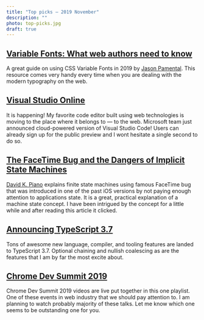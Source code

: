 ```yaml
---
title: "Top picks — 2019 November"
description: ""
photo: top-picks.jpg
draft: true
---
```


## [Variable Fonts: What web authors need to know](https://rwt.io/typography-tips/variable-fonts-what-web-authors-need-know)

A great guide on using CSS Variable Fonts in 2019 by [Jason Pamental](https://twitter.com/jpamental). This resource comes very handy every time when you are dealing with the modern typography on the web.

## [Visual Studio Online](https://visualstudio.microsoft.com/services/visual-studio-online/)

It is happening! My favorite code editor built using web technologies is moving to the place where it belongs to — to the web. Microsoft team just announced cloud-powered version of Visual Studio Code! Users can already sign up for the public preview and I wont hesitate a single second to do so.

## [The FaceTime Bug and the Dangers of Implicit State Machines](https://medium.com/@DavidKPiano/the-facetime-bug-and-the-dangers-of-implicit-state-machines-a5f0f61bdaa2)

[David K. Piano](https://twitter.com/DavidKPiano) explains finite state machines using famous FaceTime bug that was introduced in one of the past iOS versions by not paying enough attention to applications state. It is a great, practical explanation of a machine state concept. I have been intrigued by the concept for a little while and after reading this article it clicked.

## [Announcing TypeScript 3.7](https://devblogs.microsoft.com/typescript/announcing-typescript-3-7/)

Tons of awesome new language, compiler, and tooling features are landed to TypeScript 3.7. Optional chaining and nullish coalescing as are the features that I am by far the most excite about.

## [Chrome Dev Summit 2019](https://www.youtube.com/playlist?list=PLNYkxOF6rcIDA1uGhqy45bqlul0VcvKMr)

Chrome Dev Summit 2019 videos are live put together in this one playlist. One of these events in web industry that we should pay attention to. I am planning to watch probably majority of these talks. Let me know which one seems to be outstanding one for you.
